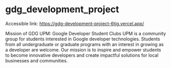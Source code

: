 # gdg_development_project
Accessible link: https://gdg-development-project-6tjg.vercel.app/


Mission of GDG UPM:
Google Developer Student Clubs UPM is a community group for students interested in Google developer technologies. Students from all undergraduate or graduate programs with an interest in growing as a developer are welcome. Our mission is to inspire and empower students to become innovative developers and create impactful solutions for local businesses and communities.
